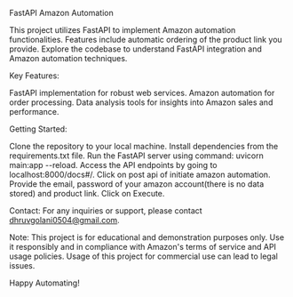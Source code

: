 FastAPI Amazon Automation

This project utilizes FastAPI to implement Amazon automation functionalities. Features include automatic ordering of the product link you provide. Explore the codebase to understand FastAPI integration and Amazon automation techniques.

Key Features:

FastAPI implementation for robust web services.
Amazon automation for order processing.
Data analysis tools for insights into Amazon sales and performance.

Getting Started:

Clone the repository to your local machine.
Install dependencies from the requirements.txt file.
Run the FastAPI server using command: uvicorn main:app --reload.
Access the API endpoints by going to localhost:8000/docs#/.
Click on post api of initiate amazon automation.
Provide the email, password of your amazon account(there is no data stored) and product link.
Click on Execute.

Contact:
For any inquiries or support, please contact dhruvgolani0504@gmail.com.

Note:
This project is for educational and demonstration purposes only. Use it responsibly and in compliance with Amazon's terms of service and API usage policies. Usage of this project for commercial use can lead to legal issues.

Happy Automating!
